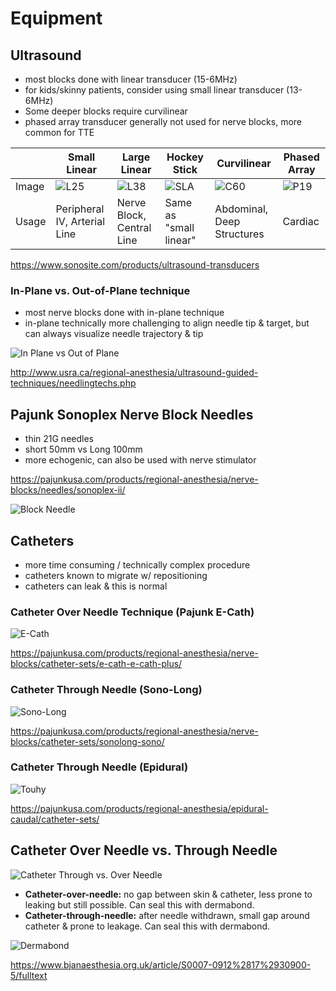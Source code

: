 # Equipment

## Ultrasound

* most blocks done with linear transducer (15-6MHz)
* for kids/skinny patients, consider using small linear transducer (13-6MHz)
* Some deeper blocks require curvilinear
* phased array transducer generally not used for nerve blocks, more common for TTE

| | Small Linear | Large Linear | Hockey Stick | Curvilinear | Phased Array |
| --- | --- | --- | --- | --- | --- |
| Image | ![L25](l25-probe.jpg) | ![L38](l38-probe.jpg) | ![SLA](sla-probe.jpg) | ![C60](c60-probe.jpg) | ![P19](p19-probe.jpg) |
| Usage | Peripheral IV, Arterial Line | Nerve Block, Central Line | Same as "small linear" | Abdominal, Deep Structures | Cardiac

<https://www.sonosite.com/products/ultrasound-transducers>

### In-Plane vs. Out-of-Plane technique

* most nerve blocks done with in-plane technique
* in-plane technically more challenging to align needle tip & target, but can always visualize needle trajectory & tip

![In Plane vs Out of Plane](in-vs-out-of-plane.png)

<http://www.usra.ca/regional-anesthesia/ultrasound-guided-techniques/needlingtechs.php>

## Pajunk Sonoplex Nerve Block Needles

* thin 21G needles
* short 50mm vs Long 100mm
* more echogenic, can also be used with nerve stimulator

<https://pajunkusa.com/products/regional-anesthesia/nerve-blocks/needles/sonoplex-ii/>

![Block Needle](sonoplex2.png)

## Catheters

* more time consuming / technically complex procedure
* catheters known to migrate w/ repositioning
* catheters can leak & this is normal

### Catheter Over Needle Technique (Pajunk E-Cath)

![E-Cath](e-cath.png)

<https://pajunkusa.com/products/regional-anesthesia/nerve-blocks/catheter-sets/e-cath-e-cath-plus/>

### Catheter Through Needle (Sono-Long)

![Sono-Long](sonolong.png)

<https://pajunkusa.com/products/regional-anesthesia/nerve-blocks/catheter-sets/sonolong-sono/>

### Catheter Through Needle (Epidural)

![Touhy](touhy-catheter.png)

<https://pajunkusa.com/products/regional-anesthesia/epidural-caudal/catheter-sets/>

## Catheter Over Needle vs. Through Needle

![Catheter Through vs. Over Needle](catheter-through-vs-over-needle.jpg)

* __Catheter-over-needle:__ no gap between skin & catheter, less prone to leaking but still possible.  Can seal this with dermabond.
* __Catheter-through-needle:__ after needle withdrawn, small gap around catheter & prone to leakage.  Can seal this with dermabond.

![Dermabond](dermabond.jpg)

<https://www.bjanaesthesia.org.uk/article/S0007-0912%2817%2930900-5/fulltext>
